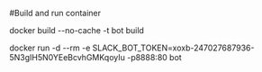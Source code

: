 #Build and run container

docker build --no-cache -t bot build

docker run -d --rm -e SLACK_BOT_TOKEN=xoxb-247027687936-5N3gIH5N0YEeBcvhGMKqoyIu -p8888:80 bot